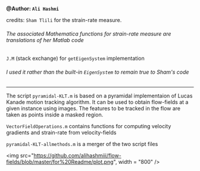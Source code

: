 **@Author: `Ali Hashmi`**

credits: `Sham Tlili` for the strain-rate measure. 
###### The associated Mathematica functions for strain-rate measure are translations of her Matlab code

`J.M` (stack exchange) for `getEigenSystem` implementation 
###### I used it rather than the built-in `EigenSystem` to remain true to Sham's code

___

The script `pyramidal-KLT.m` is based on a pyramidal implementaion of Lucas Kanade motion tracking algorithm. It can be used
to obtain flow-fields at a given instance using images. The features to be tracked in the flow are taken as points inside a masked
region. 

`VectorFieldOperations.m` contains functions for computing velocity gradients and strain-rate from velocity-fields

`pyramidal-KLT-allmethods.m` is a merger of the two script files


<img src="https://github.com/alihashmiii/flow-fields/blob/master/for%20Readme/plot.png", width = "800" />
